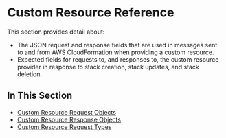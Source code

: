 # Custom Resource Reference<a name="crpg-ref"></a>

This section provides detail about:
+ The JSON request and response fields that are used in messages sent to and from AWS CloudFormation when providing a custom resource\.
+ Expected fields for requests to, and responses to, the custom resource provider in response to stack creation, stack updates, and stack deletion\.

## In This Section<a name="w5508ab1c20c25c17b7"></a>
+ [Custom Resource Request Objects](crpg-ref-requests.md)
+ [Custom Resource Response Objects](crpg-ref-responses.md)
+ [Custom Resource Request Types](crpg-ref-requesttypes.md)